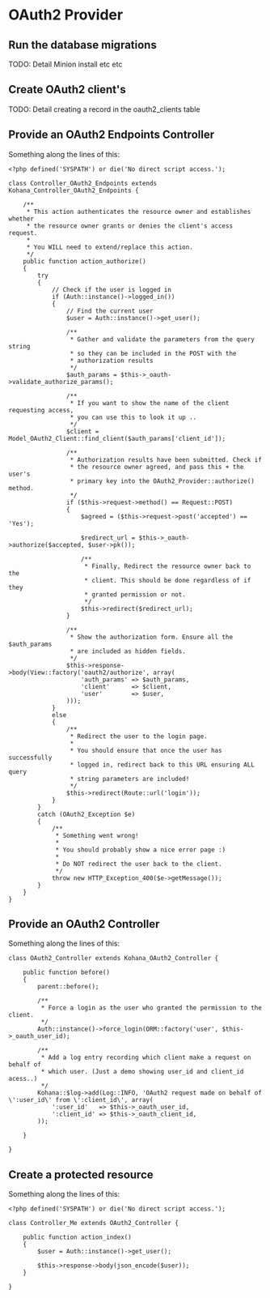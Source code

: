 # OAuth2 Provider

## Run the database migrations

   TODO: Detail Minion install etc etc

## Create OAuth2 client's

   TODO: Detail creating a record in the oauth2_clients table

## Provide an OAuth2 Endpoints Controller

Something along the lines of this:

	<?php defined('SYSPATH') or die('No direct script access.');

	class Controller_OAuth2_Endpoints extends Kohana_Controller_OAuth2_Endpoints {

		/**
		 * This action authenticates the resource owner and establishes whether
		 * the resource owner grants or denies the client's access request.
		 *
		 * You WILL need to extend/replace this action.
		 */
		public function action_authorize()
		{
			try
			{
				// Check if the user is logged in
				if (Auth::instance()->logged_in())
				{
					// Find the current user
					$user = Auth::instance()->get_user();

					/**
					 * Gather and validate the parameters from the query string
					 * so they can be included in the POST with the
					 * authorization results
					 */
					$auth_params = $this->_oauth->validate_authorize_params();

					/**
					 * If you want to show the name of the client requesting access,
					 * you can use this to look it up ..
					 */
					$client = Model_OAuth2_Client::find_client($auth_params['client_id']);

					/**
					 * Authorization results have been submitted. Check if
					 * the resource owner agreed, and pass this + the user's
					 * primary key into the OAuth2_Provider::authorize() method.
					 */
					if ($this->request->method() == Request::POST)
					{
						$agreed = ($this->request->post('accepted') == 'Yes');

						$redirect_url = $this->_oauth->authorize($accepted, $user->pk());

						/**
						 * Finally, Redirect the resource owner back to the
						 * client. This should be done regardless of if they
						 * granted permission or not.
						 */
						$this->redirect($redirect_url);
					}

					/**
					 * Show the authorization form. Ensure all the $auth_params
					 * are included as hidden fields.
					 */
					$this->response->body(View::factory('oauth2/authorize', array(
						'auth_params' => $auth_params,
						'client'      => $client,
						'user'        => $user,
					)));
				}
				else
				{
					/**
					 * Redirect the user to the login page.
					 *
					 * You should ensure that once the user has successfully
					 * logged in, redirect back to this URL ensuring ALL query
					 * string parameters are included!
					 */
					$this->redirect(Route::url('login'));
				}
			}
			catch (OAuth2_Exception $e)
			{
				/**
				 * Something went wrong!
				 *
				 * You should probably show a nice error page :)
				 *
				 * Do NOT redirect the user back to the client.
				 */
				throw new HTTP_Exception_400($e->getMessage());
			}
		}
	}

## Provide an OAuth2 Controller

Something along the lines of this:

	class OAuth2_Controller extends Kohana_OAuth2_Controller {

		public function before()
		{
			parent::before();

			/**
			 * Force a login as the user who granted the permission to the client.
			 */
			Auth::instance()->force_login(ORM::factory('user', $this->_oauth_user_id);

			/**
			 * Add a log entry recording which client make a request on behalf of
			 * which user. (Just a demo showing user_id and client_id acess..)
			 */
			Kohana::$log->add(Log::INFO, 'OAuth2 request made on behalf of \':user_id\' from \':client_id\', array(
				':user_id'   => $this->_oauth_user_id,
				':client_id' => $this->_oauth_client_id,
			));

		}

	}

## Create a protected resource

Something along the lines of this:

	<?php defined('SYSPATH') or die('No direct script access.');

	class Controller_Me extends OAuth2_Controller {

		public function action_index()
		{
			$user = Auth::instance()->get_user();

			$this->response->body(json_encode($user));
		}

	}